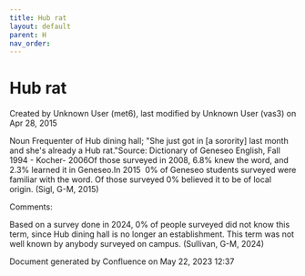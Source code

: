 ```yaml
---
title: Hub rat
layout: default
parent: H
nav_order:
---
```


# Hub rat

Created by  Unknown User (met6), last modified by  Unknown User (vas3) on Apr 28, 2015

Noun Frequenter of Hub dining hall; &quot;She just got in [a sorority] last month and she's already a Hub rat.&quot;Source: Dictionary of Geneseo English, Fall 1994 - Kocher- 2006Of those surveyed in 2008, 6.8% knew the word, and 2.3% learned it in Geneseo.In 2015  0% of Geneseo students surveyed were familiar with the word. Of those surveyed 0% believed it to be of local origin. (Sigl, G-M, 2015)

Comments:

Based on a survey done in 2024, 0% of people surveyed did not know this term, since Hub dining hall is no longer an establishment. This term was not well known by anybody surveyed on campus. (Sullivan, G-M, 2024)

Document generated by Confluence on May 22, 2023 12:37


